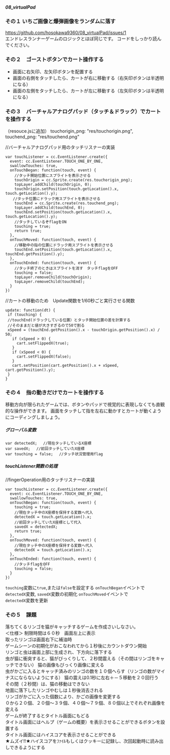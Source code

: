 ##### 08_virtualPad

### その１ いちご画像と爆弾画像をランダムに落す
https://github.com/hosokawa9360/08_virtualPad/issues/1  
エンドレスランナーゲームのロジックとほぼ同じです。
コードをしっかり読んでください。

### その２　ゴーストボタンでカート操作する

 - 画面に右矢印、左矢印ボタンを配置する
 - 画面の右側をタッチしたら、カートが右に移動する（右矢印ボタンは半透明になる）  
 - 画面の左側をタッチしたら、カートが左に移動する（左矢印ボタンは半透明になる）  

### その３　バーチャルアナログパッド（タッチ＆ドラック）でカートを操作する
（resouce.jsに追加）
 touchorigin_png: "res/touchorigin.png",
 touchend_png: "res/touchend.png"

 //バーチャルアナログパッド用のタッチリスナーの実装
 ```
 var touchListener = cc.EventListener.create({
   event: cc.EventListener.TOUCH_ONE_BY_ONE,
   swallowTouches: true,
   onTouchBegan: function(touch, event) {
     //タッチ開始位置にスプライトを表示させる
     touchOrigin = cc.Sprite.create(res.touchorigin_png);
     topLayer.addChild(touchOrigin, 0);
     touchOrigin.setPosition(touch.getLocation().x, touch.getLocation().y);
 　　//タッチ位置にドラック用スプライトを表示させる
     touchEnd = cc.Sprite.create(res.touchend_png);
     topLayer.addChild(touchEnd, 0);
     touchEnd.setPosition(touch.getLocation().x, touch.getLocation().y);
     //タッチしているぞflagをON
     touching = true;
     return true;
   },
   onTouchMoved: function(touch, event) {
     //移動中の指の位置にドラック用スプライトを表示させる
     touchEnd.setPosition(touch.getLocation().x, touchEnd.getPosition().y);
   },
   onTouchEnded: function(touch, event) {
     //タッチ終了のときはスプライトを消す　タッチflagをOFF
     touching = false;
     topLayer.removeChild(touchOrigin);
     topLayer.removeChild(touchEnd);
   }
 })
 ```

 //カートの移動のため　Update関数を1/60秒ごと実行させる関数
  ```
 update: function(dt) {
   if (touching) {
   //touchEnd(ドラックしている位置）とタッチ開始位置の差を計算する
   //そのままだと値が大きすぎるので50で割る
   xSpeed = (touchEnd.getPosition().x - touchOrigin.getPosition().x) / 50;
     if (xSpeed > 0) {
       cart.setFlippedX(true);
     }
     if (xSpeed < 0) {
       cart.setFlippedX(false);
     }
     cart.setPosition(cart.getPosition().x + xSpeed, cart.getPosition().y);
   }
 }
 ```

 ### その４　指の動きだけでカートを操作する  
 移動方向が限られたゲームでは、ボタンやパッドで視覚的に表現しなくても直観的な操作ができます。 画面をタッチして指を左右に動かすとカートが動くようにコーディングしましょう。

 ##### グローバル変数
 ```
 var detectedX;　 //現在タッチしているX座標
 var savedX;　 //前回タッチしていたX座標
 var touching = false;　 //タッチ状況管理用flag
 ```
 ##### touchListener関数の処理
 //fingerOperation用のタッチリスナーの実装
 ```
 var touchListener = cc.EventListener.create({
   event: cc.EventListener.TOUCH_ONE_BY_ONE,
   swallowTouches: true,
   onTouchBegan: function(touch, event) {
     touching = true;
     //現在タッチ中のX座標を保持する変数へ代入
     detectedX = touch.getLocation().x;
     //前回タッチしていたX座標として代入
     savedX = detectedX;
     return true;
   },
   onTouchMoved: function(touch, event) {
     //現在タッチ中のX座標を保持する変数へ代入
     detectedX = touch.getLocation().x;
   },
   onTouchEnded: function(touch, event) {
     //タッチflagをOFF
     touching = false;
   }
 })
 ```
 `touching`変数に`true`,または`false`を設定する
 `onTouchBegan`イベントで  
 `detectedX`変数, `savedX`変数の初期化
 `onTouchMoved`イベントで  
 `detectedX`変数を更新  

 ### その５　課題
 落ちてくるリンゴを猫がキャッチするゲームを作成さいしなさい。  
 ＜仕様＞
制限時間は６０秒　画面左上に表示  
取ったリンゴは画面右下に補油時  
ゲームシーンの初期化がおこなわれてから１秒後にカウントダウン開始  
リンゴと虫は画面上部に生成され、下方向に落下する  
虫が猫に衝突すると、猫がびっくりして、２秒間震える（その間はリンゴをキャッチできない） 猫の画像もびっくり画像に変える  
虫がかごに入るとキャッチ済みのリンゴの数を１０個へらす（リンゴの数がマイナスにならないようにする）
猫の震えは0.1秒に左右＋－５移動を２０回行う  
その間（２秒間）は、猫の移動はできない  
地面に落下したリンゴやむしは１秒後消去される  
リンゴがかごに入った個数により、かごの画像を変更する  
０から２０個、２０個～３９個、４０個～７９個、８０個以上でそれぞれ画像を変える  
ゲームが終了するとタイトル画面にもどる  
タイトル画面にはヘルプ（ゲームの概要）を表示させることができるボタンを設置する  
タイトル画面にはハイスコアを表示させることができる  
★ムズイ!!★ハイスコアをﾌｧｲﾙもしくはクッキーに記録し、次回起動時に読み出しできるようにする  
